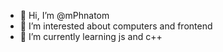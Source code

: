 - 👋 Hi, I’m @mPhnatom
- 👀 I’m interested about computers and frontend
- 🌱 I’m currently learning js and c++

<!---
mPhnatom/mPhnatom is a ✨ special ✨ repository because its `README.md` (this file) appears on your GitHub profile.
You can click the Preview link to take a look at your changes.
--->
